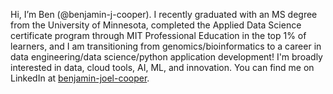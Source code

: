 Hi, I’m Ben (@benjamin-j-cooper). I recently graduated with an MS degree from the University of Minnesota, completed the Applied Data Science certificate program through MIT Professional Education in the top 1% of learners, and I am transitioning from genomics/bioinformatics to a career in data engineering/data science/python application development! I'm broadly interested in data, cloud tools, AI, ML, and innovation. You can find me on LinkedIn at [benjamin-joel-cooper](https://www.linkedin.com/in/benjamin-joel-cooper/).

<!---
benjamin-j-cooper/benjamin-j-cooper is a ✨ special ✨ repository because its `README.md` (this file) appears on your GitHub profile.
You can click the Preview link to take a look at your changes.
--->
